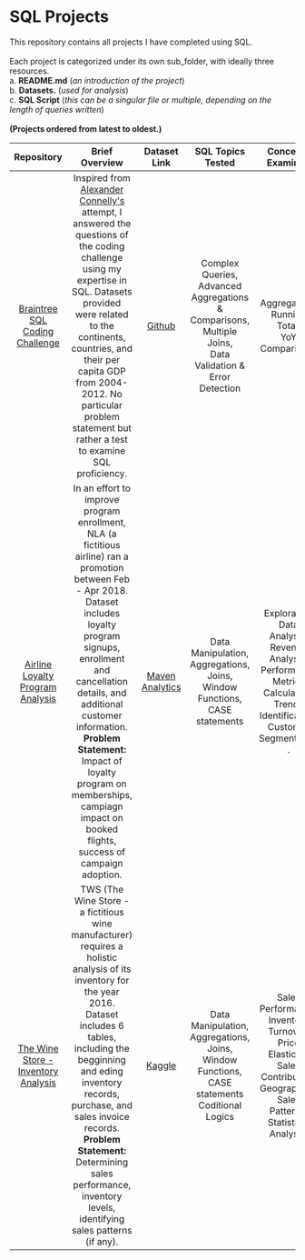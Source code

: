 # SQL Projects

This repository contains all projects I have completed using SQL.<br>
<br>
Each project is categorized under its own sub_folder, with ideally three resources.<br>
a. **README.md** (*an introduction of the project*) <br>
b. **Datasets.** (*used for analysis*) <br>
c. **SQL Script** (*this can be a singular file or multiple, depending on the length of queries written*)<br>
<br>
**(Projects ordered from latest to oldest.)**
<br>

| Repository | Brief Overview |  Dataset Link  |  SQL Topics Tested  |  Concepts Examined  |  
|:-:|:-:|:-:|:-:|:-:|
| [Braintree SQL Coding Challenge](https://github.com/AbdullahAsghar/SQL_Portfolio/tree/main/Braintree_SQL_Coding_Challenge) | Inspired from [Alexander Connelly's](https://github.com/AlexanderConnelly/BrainTree_SQL_Coding_Challenge_Data_Analyst) attempt, I answered the questions of the coding challenge using my expertise in SQL. Datasets provided were related to the continents, countries, and their per capita GDP from 2004-2012. No particular problem statement but rather a test to examine SQL proficiency. | [Github](https://github.com/AlexanderConnelly/BrainTree_SQL_Coding_Challenge_Data_Analyst)  |   Complex Queries,<br>Advanced Aggregations & Comparisons,<br>Multiple Joins,<br>Data Validation & Error Detection<br> | Aggregaions,<br> Running Total,<br> YoY Comparisons<br> |
| [Airline Loyalty Program Analysis](https://github.com/AbdullahAsghar/SQL_Portfolio/tree/main/Braintree_SQL_Coding_Challenge) | In an effort to improve program enrollment, NLA (a fictitious airline) ran a promotion between Feb - Apr 2018. Dataset includes loyalty program signups, enrollment and cancellation details, and additional customer information. <br> **Problem Statement:** Impact of loyalty program on memberships, campiagn impact on booked flights, success of campaign adoption. | [Maven Analytics](https://mavenanalytics.io/data-playground) | Data Manipulation, <br> Aggregations, <br> Joins, <br> Window Functions, <br> CASE statements |Exploratory Data Analysis, <br>Revenue Analysis, <br>Performance Metrics Calculation, <br>Trends Identification, <br>Customer Segmentation <br>.|
| [The Wine Store - Inventory Analysis](https://github.com/AbdullahAsghar/SQL_Portfolio/tree/main/TWS_Inventory_Analysis) | TWS (The Wine Store - a fictitious wine manufacturer) requires a holistic analysis of its inventory for the year 2016. Dataset includes 6 tables, including the begginning and eding inventory records, purchase, and sales invoice records. <br> **Problem Statement:** Determining sales performance, inventory levels, identifying sales patterns (if any). | [Kaggle](https://www.kaggle.com/datasets/bhanupratapbiswas/inventory-analysis-case-study?select=BegInvFINAL12312016.csv) | Data Manipulation, <br> Aggregations, <br> Joins, <br> Window Functions, <br> CASE statements <br> Coditional Logics | Sales Performance, <br>Inventory Turnover, <br> Price Elasticity, <br> Sales Contribution, <br> Geographical Sales Patterns,<br> Statistical Analysis.
